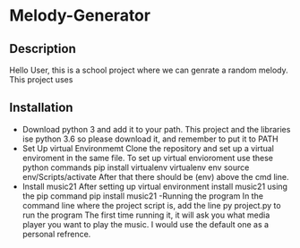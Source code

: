 # Melody-Generator
## Description
Hello User, this is a school project where we can genrate a random melody. This project uses 

## Installation

- Download python 3 and add it to your path. 
This project and the libraries ise python 3.6 so please download it, and remember to put it to PATH
- Set Up virtual Environmemt
Clone the repository and set up a virtual enviroment in the same file.
To set up virtual envioroment use these python commands
pip install virtualenv
virtualenv env
source env/Scripts/activate
After that there should be (env) above the cmd line.
- Install music21
After setting up virtual environment install music21 using the pip command
pip install music21
-Running the program
In the command line where the project script is, add the line
py project.py to run the program
The first time running it, it will ask you what media player you want to play the music. 
I would use the default one as a personal refrence.
